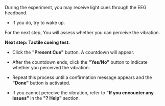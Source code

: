 During the experiment, you may receive light cues through the EEG headband.

- If you do, try to wake up.

For the next step, You will assess whether you can perceive the vibration.

**Next step: Tactile cueing test.**

- Click the **"Present Cue"** button. A countdown will appear.

- After the countdown ends, click the **"Yes/No"** button to indicate whether you perceived the vibration.

- Repeat this process until a confirmation message appears and the **"Done"** button is activated.

- If you cannot perceive the vibration, refer to **"If you encounter any issues"** in the **"? Help"** section.
